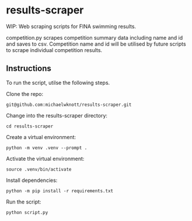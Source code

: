 # results-scraper
WIP: Web scraping scripts for FINA swimming results.

competition.py scrapes competition summary data including name and id and saves to csv. Competition name and id will be utilised by future scripts to scrape individual competition results.

## Instructions
To run the script, utilse the following steps.

Clone the repo:

`git@github.com:michaelwknott/results-scraper.git`

Change into the results-scraper directory:

`cd results-scraper`

Create a virtual environment:

`python -m venv .venv --prompt .`

Activate the virtual environment:

`source .venv/bin/activate`

Install dependencies:

`python -m pip install -r requirements.txt`

Run the script:

`python script.py`
